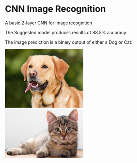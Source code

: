 # CNN Image Recognition

A basic 2-layer CNN for image recognition

The Suggested model produces results of 88.5% accuracy.

The image prediction is a binary output of either a Dog or Cat:

<img src="https://github.com/0zean/CNN-Image-Recognition/blob/main/dataset/single_prediction/cat_or_dog_1.jpg?raw=true" width=50% height=50%>
<img src="https://github.com/0zean/CNN-Image-Recognition/blob/main/dataset/single_prediction/cat_or_dog_2.jpg?raw=true" width=50% height=50%>
